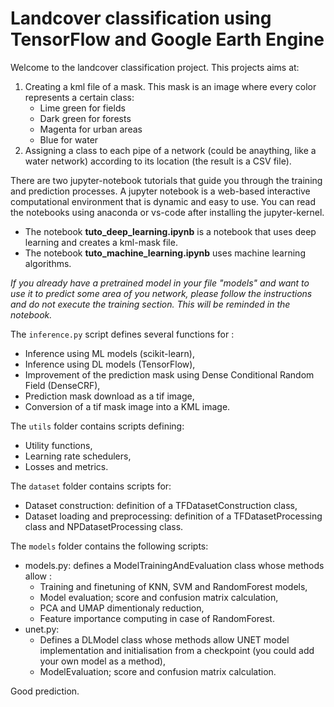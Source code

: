# **Landcover classification using TensorFlow and Google Earth Engine** #
Welcome to the landcover classification project.
This projects aims at: 
1. Creating a kml file of a mask. This mask is an image where every color represents a certain class:
	- Lime green for fields
	- Dark green for forests
	- Magenta for urban areas
	- Blue for water
2. Assigning a class to each pipe of a network (could be anaything, like a water network) according to its location (the result is a CSV file).

There are two jupyter-notebook tutorials that guide you through the training and prediction processes. 
A jupyter notebook is a web-based interactive computational environment that is dynamic and easy to use. 
You can read the notebooks using anaconda or vs-code after installing the jupyter-kernel.

- The notebook **tuto_deep_learning.ipynb** is a notebook that uses deep learning and creates a kml-mask file.
- The notebook **tuto_machine_learning.ipynb** uses machine learning algorithms. 

*If you already have a pretrained model in your file "models" and want to use it to predict some area of you network, please follow the instructions and do not execute the training section. This will be reminded in the notebook.*

The `inference.py` script defines several functions for :
- Inference using ML models (scikit-learn),
- Inference using DL models (TensorFlow),
- Improvement of the prediction mask using Dense Conditional Random Field (DenseCRF),
- Prediction mask download as a tif image,
- Conversion of a tif mask image into a KML image.

The `utils` folder contains scripts defining:
- Utility functions,
- Learning rate schedulers,
- Losses and metrics.

The `dataset` folder contains scripts for:
- Dataset construction: definition of a TFDatasetConstruction class,
- Dataset loading and preprocessing: definition of a TFDatasetProcessing class and NPDatasetProcessing class.

The `models` folder contains the following scripts:
- models.py: defines a ModelTrainingAndEvaluation class whose methods allow :
	- Training and finetuning of KNN, SVM and RandomForest models,
	- Model evaluation; score and confusion matrix calculation,
	- PCA and UMAP dimentionaly reduction,
	- Feature importance computing in case of RandomForest.
- unet.py: 
	- Defines a DLModel class whose methods allow UNET model implementation and initialisation from a checkpoint (you could add your own model as a method),
	- ModelEvaluation; score and confusion matrix calculation.

Good prediction.
